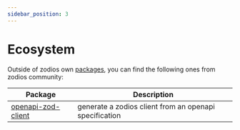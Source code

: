 ```yaml
---
sidebar_position: 3
---
```


# Ecosystem

Outside of zodios own [packages](/docs/intro), you can find the following ones from zodios community:

| Package                                                               | Description                                            |
| --------------------------------------------------------------------- | ------------------------------------------------------ |
| [openapi-zod-client](https://github.com/astahmer/openapi-zod-client]) | generate a zodios client from an openapi specification |

